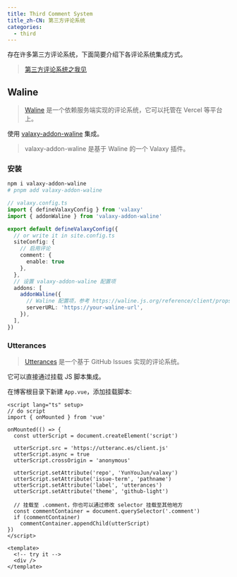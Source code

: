 ```yaml
---
title: Third Comment System
title_zh-CN: 第三方评论系统
categories:
  - third
---
```


存在许多第三方评论系统，下面简要介绍下各评论系统集成方式。

> [第三方评论系统之我见](https://www.yunyoujun.cn/posts/third-party-comment-system)

## Waline

> [Waline](https://waline.js.org/) 是一个依赖服务端实现的评论系统，它可以托管在 Vercel 等平台上。

使用 [valaxy-addon-waline](https://github.com/YunYouJun/valaxy/blob/main/packages/valaxy-addon-waline/README.md) 集成。

> valaxy-addon-waline 是基于 Waline 的一个 Valaxy 插件。

### 安装

```bash
npm i valaxy-addon-waline
# pnpm add valaxy-addon-waline
```

```ts
// valaxy.config.ts
import { defineValaxyConfig } from 'valaxy'
import { addonWaline } from 'valaxy-addon-waline'

export default defineValaxyConfig({
  // or write it in site.config.ts
  siteConfig: {
    // 启用评论
    comment: {
      enable: true
    },
  },
  // 设置 valaxy-addon-waline 配置项
  addons: [
    addonWaline({
      // Waline 配置项，参考 https://waline.js.org/reference/client/props.html
      serverURL: 'https://your-waline-url',
    }),
  ],
})
```

### Utterances

> [Utterances](https://utteranc.es/) 是一个基于 GitHub Issues 实现的评论系统。

它可以直接通过挂载 JS 脚本集成。

在博客根目录下新建 `App.vue`，添加挂载脚本:

```vue
<script lang="ts" setup>
// do script
import { onMounted } from 'vue'

onMounted(() => {
  const utterScript = document.createElement('script')

  utterScript.src = 'https://utteranc.es/client.js'
  utterScript.async = true
  utterScript.crossOrigin = 'anonymous'

  utterScript.setAttribute('repo', 'YunYouJun/valaxy')
  utterScript.setAttribute('issue-term', 'pathname')
  utterScript.setAttribute('label', 'utterances')
  utterScript.setAttribute('theme', 'github-light')

  // 挂载至 .comment，你也可以通过修改 selector 挂载至其他地方
  const commentContainer = document.querySelector('.comment')
  if (commentContainer)
    commentContainer.appendChild(utterScript)
})
</script>

<template>
  <!-- try it -->
  <div />
</template>
```
